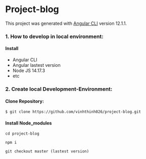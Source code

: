 # Project-blog

This project was generated with [Angular CLI](https://github.com/angular/angular-cli) version 12.1.1.

### 1. How to develop in local environment:
#### Install
* Angular CLI
* Angular lastest version
* Node JS 14.17.3
* etc

### 2. Create local Development-Environment:
#### Clone Repository:
```
$ git clone https://github.com/vinhthinh026/project-blog.git
```
#### Install Node_modules
```
cd project-blog
```
```
npm i
```
```
git checkout master (lastest version)
```


